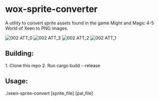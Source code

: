 # wox-sprite-converter
A utility to convert sprite assets found in the game Might and Magic 4-5 World of Xeen to PNG images.

![002 ATT_0](https://github.com/ShortBeard/wox-sprite-converter/assets/8405659/c9b8526d-a2f6-4a6e-b318-ef38f7c1ace3)
![002 ATT_3](https://github.com/ShortBeard/wox-sprite-converter/assets/8405659/a7476f86-f5a5-43a9-b5a6-430b1e7cca0f)
![002 ATT_2](https://github.com/ShortBeard/wox-sprite-converter/assets/8405659/2b7e4049-755e-42a1-82ce-f5c534cd61cb)
![002 ATT_1](https://github.com/ShortBeard/wox-sprite-converter/assets/8405659/8918732b-f2d3-481e-8173-bf37d8d3d45c)

<h2>Building:</h2>
1. Clone this repo
2. Run cargo build --release

<h2>Usage:</h2>
./xeen-sprite-convert [sprite_file] [pal_file]
